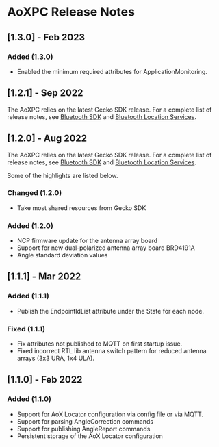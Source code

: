 # AoXPC Release Notes

## [1.3.0] - Feb 2023

### Added (1.3.0)

* Enabled the minimum required attributes for ApplicationMonitoring.

## [1.2.1] - Sep 2022

The AoXPC relies on the latest Gecko SDK release. For a complete list of release notes,
see [Bluetooth SDK](https://www.silabs.com/documents/public/release-notes/bt-software-release-notes-4.1.0.0.pdf)
and [Bluetooth Location Services](https://www.silabs.com/documents/public/release-notes/bt-rtl-library-release-notes-4.1.0.0.pdf).

## [1.2.0] - Aug 2022

The AoXPC relies on the latest Gecko SDK release. For a complete list of release notes,
see [Bluetooth SDK](https://www.silabs.com/documents/public/release-notes/bt-software-release-notes-4.0.0.0.pdf)
and [Bluetooth Location Services](https://www.silabs.com/documents/public/release-notes/bt-rtl-library-release-notes-4.0.0.0.pdf).

Some of the highlights are listed below.

### Changed (1.2.0)

* Take most shared resources from Gecko SDK

### Added (1.2.0)

* NCP firmware update for the antenna array board
* Support for new dual-polarized antenna array board BRD4191A
* Angle standard deviation values


## [1.1.1] - Mar 2022

### Added (1.1.1)

* Publish the EndpointIdList attribute under the State for each node.

### Fixed (1.1.1)

* Fix attributes not published to MQTT on first startup issue.
* Fixed incorrect RTL lib antenna switch pattern for reduced antenna arrays (3x3 URA, 1x4 ULA).

## [1.1.0] - Feb 2022

### Added (1.1.0)

* Support for AoX Locator configuration via config file or via MQTT.
* Support for parsing AngleCorrection commands
* Support for publishing AngleReport commands
* Persistent storage of the AoX Locator configuration
